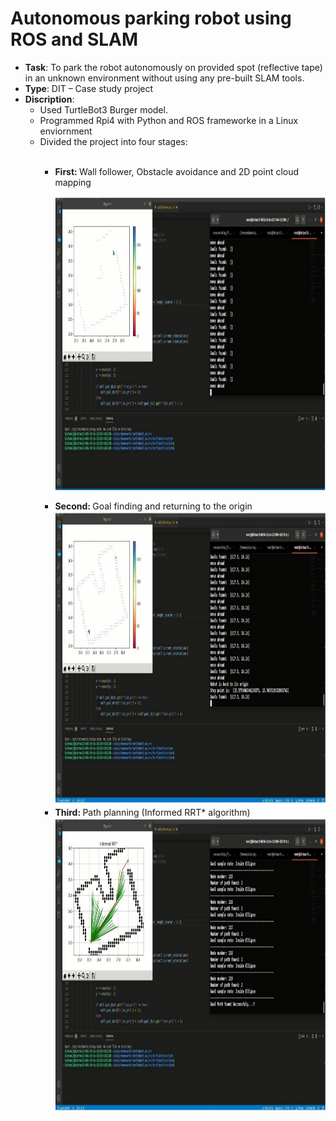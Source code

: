 # Autonomous parking robot using ROS and SLAM

- <strong>Task</strong>: To park the robot autonomously on provided spot (reflective tape) in an unknown environment without using any pre-built SLAM tools.
- <strong>Type</strong>: DIT – Case study project
- <strong>Discription</strong>:
  <ul>
  <li>Used TurtleBot3 Burger model.</li>
  <li>Programmed Rpi4 with Python and ROS frameworke in a Linux enviornment</li>
  <li>Divided the project into four stages:</li>
  <ul></br>
  <li><strong>First: </strong>Wall follower, Obstacle avoidance and 2D point cloud mapping</li>
  <ul>
<img src = "https://github.com/kirtansoni1/Project_Portfolio/blob/main/Autonomous%20parking%20robot%20using%20ROS/Project%20screenshots/1%20-%20Wall%20Follower%2C%20Mapping.png" width ="1000" height="470"></br>
  <li><strong>Second: </strong>Goal finding and returning to the origin</li>
<img src = "https://github.com/kirtansoni1/Project_Portfolio/blob/2c1bc86c1e605398154ebe788f5cff90b03fa073/Autonomous%20parking%20robot%20using%20ROS/Project%20screenshots/2%20-%20Goal%20finding%2C%20return%20to%20origin.png" width="1000" height="470"></br>
    <li><strong>Third: </strong>Path planning (Informed RRT* algorithm)</li>
<img src = "https://github.com/kirtansoni1/Project_Portfolio/blob/2c1bc86c1e605398154ebe788f5cff90b03fa073/Autonomous%20parking%20robot%20using%20ROS/Project%20screenshots/3%20-%20Path%20planning.png" width="1000" height="470">

  
  
  
 
